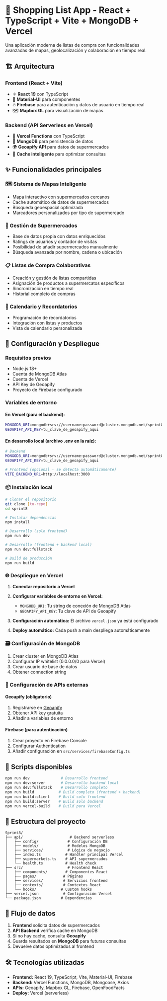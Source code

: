 # 🛒 Shopping List App - React + TypeScript + Vite + MongoDB + Vercel

Una aplicación moderna de listas de compra con funcionalidades avanzadas de mapas, geolocalización y colaboración en tiempo real.

## 🏗️ Arquitectura

### Frontend (React + Vite)
- ⚛️ **React 19** con TypeScript
- 🎨 **Material-UI** para componentes
- 🔥 **Firebase** para autenticación y datos de usuario en tiempo real
- 🗺️ **Mapbox GL** para visualización de mapas

### Backend (API Serverless en Vercel)
- 🚀 **Vercel Functions** con TypeScript
- 🍃 **MongoDB** para persistencia de datos
- 🌍 **Geoapify API** para datos de supermercados
- 🔄 **Cache inteligente** para optimizar consultas

## ✨ Funcionalidades principales

### 🗺️ **Sistema de Mapas Inteligente**
- Mapa interactivo con supermercados cercanos
- Cache automático de datos de supermercados
- Búsqueda geoespacial optimizada
- Marcadores personalizados por tipo de supermercado

### 🏪 **Gestión de Supermercados**
- Base de datos propia con datos enriquecidos
- Ratings de usuarios y contador de visitas
- Posibilidad de añadir supermercados manualmente
- Búsqueda avanzada por nombre, cadena o ubicación

### 📋 **Listas de Compra Colaborativas**
- Creación y gestión de listas compartidas
- Asignación de productos a supermercatos específicos
- Sincronización en tiempo real
- Historial completo de compras

### 📅 **Calendario y Recordatorios**
- Programación de recordatorios
- Integración con listas y productos
- Vista de calendario personalizada

## 🚀 Configuración y Despliegue

### Requisitos previos
- Node.js 18+ 
- Cuenta de MongoDB Atlas
- Cuenta de Vercel
- API Key de Geoapify
- Proyecto de Firebase configurado

### Variables de entorno

#### En Vercel (para el backend):
```bash
MONGODB_URI=mongodb+srv://username:password@cluster.mongodb.net/sprint8?retryWrites=true&w=majority
GEOAPIFY_API_KEY=tu_clave_de_geoapify_aqui
```

#### En desarrollo local (archivo .env en la raíz):
```bash
# Backend
MONGODB_URI=mongodb+srv://username:password@cluster.mongodb.net/sprint8?retryWrites=true&w=majority
GEOAPIFY_API_KEY=tu_clave_de_geoapify_aqui

# Frontend (opcional - se detecta automáticamente)
VITE_BACKEND_URL=http://localhost:3000
```

### 📦 Instalación local

```bash
# Clonar el repositorio
git clone [tu-repo]
cd sprint8

# Instalar dependencias
npm install

# Desarrollo (solo frontend)
npm run dev

# Desarrollo (frontend + backend local)
npm run dev:fullstack

# Build de producción
npm run build
```

### 🌐 Despliegue en Vercel

1. **Conectar repositorio a Vercel**
2. **Configurar variables de entorno en Vercel:**
   - `MONGODB_URI`: Tu string de conexión de MongoDB Atlas
   - `GEOAPIFY_API_KEY`: Tu clave de API de Geoapify

3. **Configuración automática:** El archivo `vercel.json` ya está configurado

4. **Deploy automático:** Cada push a main despliega automáticamente

### 🗃️ Configuración de MongoDB

1. Crear cluster en MongoDB Atlas
2. Configurar IP whitelist (0.0.0.0/0 para Vercel)
3. Crear usuario de base de datos
4. Obtener connection string

### 🔑 Configuración de APIs externas

#### Geoapify (obligatorio)
1. Registrarse en [Geoapify](https://www.geoapify.com/)
2. Obtener API key gratuita
3. Añadir a variables de entorno

#### Firebase (para autenticación)
1. Crear proyecto en Firebase Console
2. Configurar Authentication
3. Añadir configuración en `src/services/firebaseConfig.ts`

## 📱 Scripts disponibles

```bash
npm run dev              # Desarrollo frontend
npm run dev:server       # Desarrollo backend local
npm run dev:fullstack    # Desarrollo completo
npm run build           # Build completo (frontend + backend)
npm run build:client    # Build solo frontend
npm run build:server    # Build solo backend
npm run vercel-build    # Build para Vercel
```

## 🔧 Estructura del proyecto

```
Sprint8/
├── api/                     # Backend serverless
│   ├── config/             # Configuración DB
│   ├── models/             # Modelos MongoDB
│   ├── services/           # Lógica de negocio
│   ├── index.ts           # Handler principal Vercel
│   ├── supermarkets.ts    # API supermercados
│   └── health.ts          # Health check
├── src/                    # Frontend React
│   ├── components/        # Componentes React
│   ├── pages/            # Páginas
│   ├── services/         # Servicios frontend
│   ├── contexts/         # Contextos React
│   └── hooks/           # Custom hooks
├── vercel.json           # Configuración Vercel
└── package.json         # Dependencias
```

## 🔄 Flujo de datos

1. **Frontend** solicita datos de supermercados
2. **API Backend** verifica cache en MongoDB
3. Si no hay cache, consulta **Geoapify**
4. Guarda resultados en **MongoDB** para futuras consultas
5. Devuelve datos optimizados al frontend

## 🛠️ Tecnologías utilizadas

- **Frontend:** React 19, TypeScript, Vite, Material-UI, Firebase
- **Backend:** Vercel Functions, MongoDB, Mongoose, Axios
- **APIs:** Geoapify, Mapbox GL, Firebase, OpenFoodFacts
- **Deploy:** Vercel (serverless)
